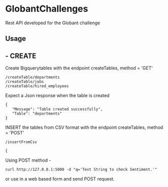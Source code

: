# GlobantChallenges
Rest API developed for the Globant challenge

## Usage
## - CREATE 
Create Bigquerytables with the endpoint createTables, method = 'GET'

    /createTable/departments
    /createTable/jobs
    /createTable/hired_employees
Expect a Json response when the table is created

    {
       "Message": "Table created successfully",
       "Table": "departments"
    }
     
INSERT the tables from CSV format with the endpoint createTables, method = 'POST'

    /insertFromCsv
    
    {
    
Using POST method - 

    curl http://127.0.0.1:5000 -d "q='Text String to check Sentiment.'"
    
or use in a web based form and send POST request.
